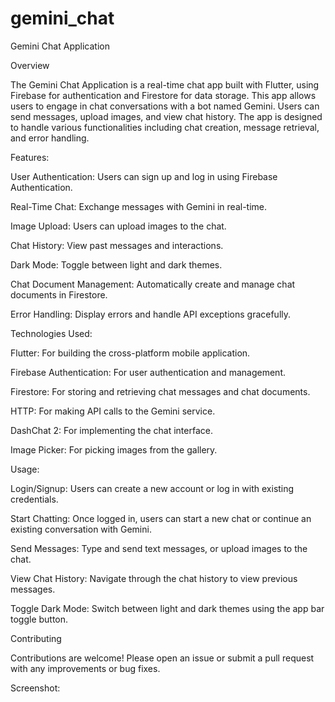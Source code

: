 # gemini_chat

Gemini Chat Application

Overview

The Gemini Chat Application is a real-time chat app built with Flutter, using Firebase for authentication and Firestore for data storage. This app allows users to engage in chat conversations with a bot named Gemini. Users can send messages, upload images, and view chat history. The app is designed to handle various functionalities including chat creation, message retrieval, and error handling.

Features:

User Authentication: Users can sign up and log in using Firebase Authentication.

Real-Time Chat: Exchange messages with Gemini in real-time.

Image Upload: Users can upload images to the chat.

Chat History: View past messages and interactions.

Dark Mode: Toggle between light and dark themes.

Chat Document Management: Automatically create and manage chat documents in Firestore.

Error Handling: Display errors and handle API exceptions gracefully.

Technologies Used:

Flutter: For building the cross-platform mobile application.

Firebase Authentication: For user authentication and management.

Firestore: For storing and retrieving chat messages and chat documents.

HTTP: For making API calls to the Gemini service.

DashChat 2: For implementing the chat interface.

Image Picker: For picking images from the gallery.

Usage:

Login/Signup: Users can create a new account or log in with existing credentials.

Start Chatting: Once logged in, users can start a new chat or continue an existing conversation with Gemini.

Send Messages: Type and send text messages, or upload images to the chat.

View Chat History: Navigate through the chat history to view previous messages.

Toggle Dark Mode: Switch between light and dark themes using the app bar toggle button.

Contributing

Contributions are welcome! Please open an issue or submit a pull request with any improvements or bug fixes.

Screenshot:


